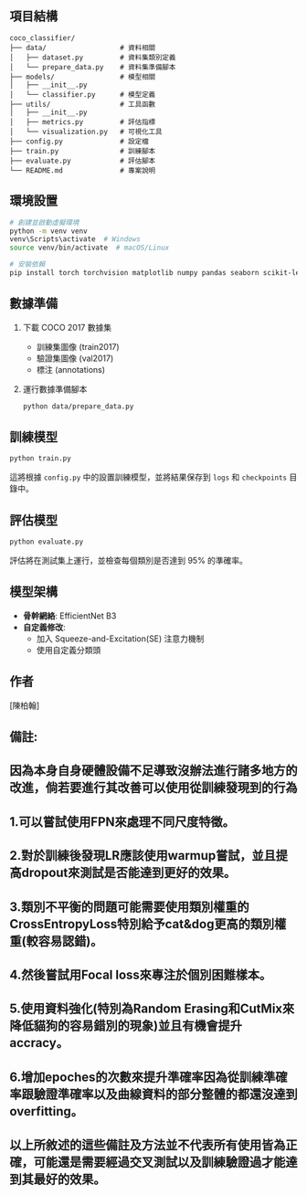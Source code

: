 
## 項目結構

```
coco_classifier/
├── data/                  # 資料相關
│   ├── dataset.py         # 資料集類別定義
│   └── prepare_data.py    # 資料集準備腳本
├── models/                # 模型相關
│   ├── __init__.py
│   └── classifier.py      # 模型定義
├── utils/                 # 工具函數
│   ├── __init__.py
│   ├── metrics.py         # 評估指標
│   └── visualization.py   # 可視化工具
├── config.py              # 設定檔
├── train.py               # 訓練腳本
├── evaluate.py            # 評估腳本
└── README.md              # 專案說明
```

## 環境設置

```bash
# 創建並啟動虛擬環境
python -m venv venv
venv\Scripts\activate  # Windows
source venv/bin/activate  # macOS/Linux

# 安裝依賴
pip install torch torchvision matplotlib numpy pandas seaborn scikit-learn jupyterlab pycocotools tqdm
```

## 數據準備

1. 下載 COCO 2017 數據集
   - 訓練集圖像 (train2017)
   - 驗證集圖像 (val2017)
   - 標注 (annotations)

2. 運行數據準備腳本
   ```bash
   python data/prepare_data.py
   ```

## 訓練模型

```bash
python train.py
```

這將根據 `config.py` 中的設置訓練模型，並將結果保存到 `logs` 和 `checkpoints` 目錄中。

## 評估模型

```bash
python evaluate.py
```

評估將在測試集上運行，並檢查每個類別是否達到 95% 的準確率。

## 模型架構

- **骨幹網絡**: EfficientNet B3
- **自定義修改**:
  - 加入 Squeeze-and-Excitation(SE) 注意力機制
  - 使用自定義分類頭


## 作者

[陳柏翰]
## 備註:

## 因為本身自身硬體設備不足導致沒辦法進行諸多地方的改進，倘若要進行其改善可以使用從訓練發現到的行為

## 1.可以嘗試使用FPN來處理不同尺度特徵。
## 2.對於訓練後發現LR應該使用warmup嘗試，並且提高dropout來測試是否能達到更好的效果。
## 3.類別不平衡的問題可能需要使用類別權重的CrossEntropyLoss特別給予cat&dog更高的類別權重(較容易認錯)。
## 4.然後嘗試用Focal loss來專注於個別困難樣本。
## 5.使用資料強化(特別為Random Erasing和CutMix來降低貓狗的容易錯別的現象)並且有機會提升accracy。
## 6.增加epoches的次數來提升準確率因為從訓練準確率跟驗證準確率以及曲線資料的部分整體的都還沒達到overfitting。

## 以上所敘述的這些備註及方法並不代表所有使用皆為正確，可能還是需要經過交叉測試以及訓練驗證過才能達到其最好的效果。